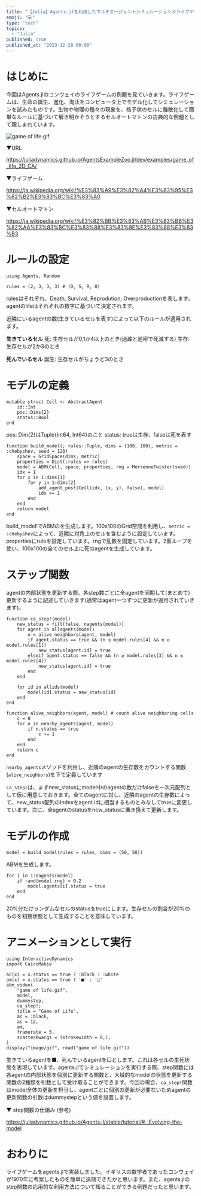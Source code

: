 ```yaml
---
title: "【Julia】Agents.jlを利用したマルチエージェントシミュレーション④ライフゲーム"
emoji: "💻"
type: "tech"
topics:
  - "Julia"
published: true
published_at: "2023-12-28 00:00"
---
```


# はじめに
今回はAgents.jlのコンウェイのライフゲームの例題を見ていきます。ライフゲームは、生命の誕生、進化、淘汰をコンピュータ上でモデル化してシミュレーションを試みたものです。生物や物理の種々の現象を、格子状のセルに離散化して簡単なルールに基づいて解き明かそうとするセルオートマトンの古典的な例題として親しまれています。

![game of life.gif](https://qiita-image-store.s3.ap-northeast-1.amazonaws.com/0/614347/81b09eca-32b9-4924-4a33-2e9c60703721.gif)


▼URL

https://juliadynamics.github.io/AgentsExampleZoo.jl/dev/examples/game_of_life_2D_CA/

▼ライフゲーム

https://ja.wikipedia.org/wiki/%E3%83%A9%E3%82%A4%E3%83%95%E3%82%B2%E3%83%BC%E3%83%A0

▼セルオートマトン

https://ja.wikipedia.org/wiki/%E3%82%BB%E3%83%AB%E3%83%BB%E3%82%AA%E3%83%BC%E3%83%88%E3%83%9E%E3%83%88%E3%83%B3

# ルールの設定

```julia:
using Agents, Random

rules = (2, 3, 3, 3) # (D, S, R, O)
```

rulesはそれぞれ、Death, Survival, Reprodution, Overproductionを表します。agentのlifeはそれぞれの数字に基づいて決定されます。

近隣にいるagentの数(生きているセルを表す)によって以下のルールが適用されます。

**生きているセル**
死: 生存セルが0,1か4以上のとき(過疎と過密で死滅する)
生存: 生存セルが2か3のとき

**死んでいるセル**
誕生: 生存セルがちょうど3のとき

# モデルの定義

```julia:
mutable struct Cell <: AbstractAgent
    id::Int
    pos::Dims{2}
    status::Bool
end
```

pos: Dim{2}はTuple{Int64, Int64}のこと
status: trueは生存、falseは死を表す

```julia:
function build_model(; rules::Tuple, dims = (100, 100), metric = :chebyshev, seed = 120)
    space = GridSpace(dims; metric)
    properties = Dict(:rules => rules)
    model = ABM(Cell, space; properties, rng = MersenneTwister(seed))
    idx = 1
    for x in 1:dims[1]
        for y in 1:dims[2]
            add_agent_pos!(Cell(idx, (x, y), false), model)
            idx += 1
        end
    end
    return model
end
```

build_model!でABMのを生成します。100x100のGrid空間を利用し、`metric = :chebyshev`によって、近隣に対角上のセルを含むように設定しています。propertiesにruleを設定しています。rngで乱数を固定しています。2重ループを使い、100x100の全てのセル上に死のagentを生成しています。

# ステップ関数

agentの内部状態を更新する際、各step数ごとに全agentを同期して(まとめて)更新するように記述していきます(通常はagent一つずつに更新が適用されていきます)。

```julia:
function ca_step!(model)
    new_status = fill(false, nagents(model))
    for agent in allagents(model)
        n = alive_neighbors(agent, model)
        if agent.status == true && (n ≤ model.rules[4] && n ≥ model.rules[1])
            new_status[agent.id] = true
        elseif agent.status == false && (n ≥ model.rules[3] && n ≤ model.rules[4])
            new_status[agent.id] = true
        end
    end

    for id in allids(model)
        model[id].status = new_status[id]
    end
end

function alive_neighbors(agent, model) # count alive neighboring cells
    c = 0
    for n in nearby_agents(agent, model)
        if n.status == true
            c += 1
        end
    end
    return c
end
```
`nearby_agents`メソッドを利用し、近隣のagentの生存数をカウントする関数(`alive_neighbors`)を下で定義しています

`ca_step!`は、まずnew_statusにmodel中のagentの数だけfalseを一次元配列として仮に用意しておきます。全てのagentに対し、近隣のagentの生存数によって、new_status配列のIndexをagent.idに相当するものとみなしてtrueに変更しています。次に、全agentのstatusをnew_statusに置き換えて更新します。

# モデルの作成

```julia:
model = build_model(rules = rules, dims = (50, 50))
```

ABMを生成します。

```julia:
for i in 1:nagents(model)
    if rand(model.rng) < 0.2
        model.agents[i].status = true
    end
end
```

20%分だけランダムなセルのstatusをtrueにします。生存セルの割合が20%のものを初期状態として生成することを意味しています。

# アニメーションとして実行

```julia:
using InteractiveDynamics
import CairoMakie

ac(x) = x.status == true ? :black : :white
am(x) = x.status == true ? '■' : '□'
abm_video(
    "game of life.gif",
    model,
    dummystep,
    ca_step!;
    title = "Game of Life",
    ac = :black,
    as = 12,
    am,
    framerate = 5,
    scatterkwargs = (strokewidth = 0,),
)
display("image/gif", read("game of life.gif"))
```

生きているagentを■、死んでいるagentを□とします。これは各セルの生死状態を表現しています。agents.jlでシミュレーションを実行する際、step関数には各agentの内部状態を個別に更新する関数と、大域的なmodelの状態を更新する関数の2種類を引数として受け取ることができます。今回の場合、`ca_step!`関数はmodel全体の更新を担当し、agentごとに個別の更新が必要ないためagentの更新関数の引数はdummystepという値を設置します。

▼ step関数の仕組み (参考)

https://juliadynamics.github.io/Agents.jl/stable/tutorial/#.-Evolving-the-model

# おわりに
ライフゲームをagents.jlで実装しました。イギリスの数学者であったコンウェイが1970年に考案したものを簡単に追随できたかと思います。また、agents.jlのstep関数の応用的な利用方法について知ることができる例題だったと思います。
